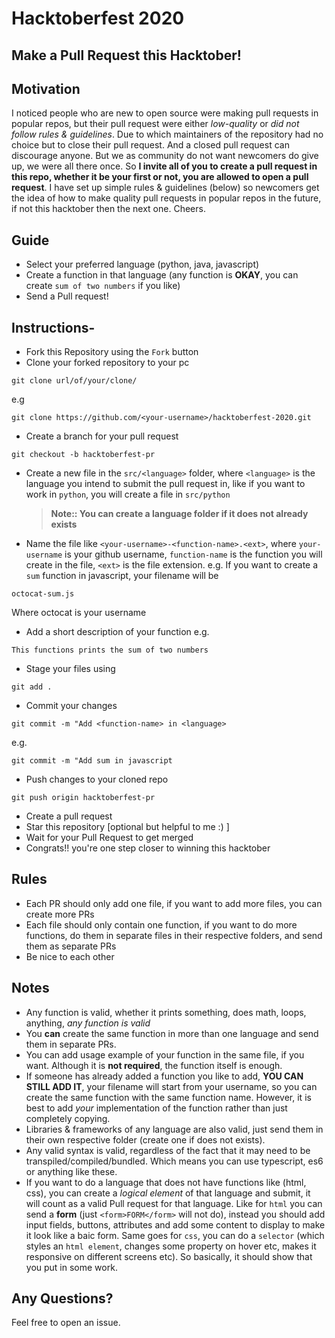 # Hacktoberfest 2020

## Make a Pull Request this Hacktober!

## Motivation
I noticed people who are new to open source were making pull requests in popular repos, but their pull request were either *low-quality* or *did not follow rules & guidelines*. Due to which maintainers of the repository had no choice but to close their pull request. And a closed pull request can discourage anyone. But we as community do not want newcomers do give up, we were all there once. So **I invite all of you to create a pull request in this repo, whether it be your first or not, you are allowed to open a pull request**. I have set up simple rules & guidelines (below) so newcomers get the idea of how to make quality pull requests in popular repos in the future, if not this hacktober then the next one. Cheers.

## Guide

- Select your preferred language (python, java, javascript)
- Create a function in that language (any function is **OKAY**, you can create `sum of two numbers` if you like)
- Send a Pull request!

## Instructions-

- Fork this Repository using the `Fork` button
- Clone your forked repository to your pc

```shell
git clone url/of/your/clone/
```

e.g

```shell
git clone https://github.com/<your-username>/hacktoberfest-2020.git
```

- Create a branch for your pull request

```shell
git checkout -b hacktoberfest-pr
```

- Create a new file in the `src/<language>` folder, where `<language>` is the language you intend to submit the pull request in, like if you want to work in `python`, you will create a file in `src/python`
  > **Note:: You can create a language folder if it does not already exists**
- Name the file like `<your-username>-<function-name>.<ext>`,
  where `your-username` is your github username, `function-name` is the function you will create in the file, `<ext>` is the file extension.
  e.g. If you want to create a `sum` function in javascript, your filename will be

```
octocat-sum.js
```

Where octocat is your username

- Add a short description of your function e.g.

```
This functions prints the sum of two numbers
```

- Stage your files using

```shell
git add .
```

- Commit your changes

```shell
git commit -m "Add <function-name> in <language>
```

e.g.

```shell
git commit -m "Add sum in javascript
```

- Push changes to your cloned repo

```shell
git push origin hacktoberfest-pr
```

- Create a pull request
- Star this repository [optional but helpful to me :) ]
- Wait for your Pull Request to get merged
- Congrats!! you're one step closer to winning this hacktober

## Rules

- Each PR should only add one file, if you want to add more files, you can create more PRs
- Each file should only contain one function, if you want to do more functions, do them in separate files in their respective folders, and send them as separate PRs
- Be nice to each other

## Notes

- Any function is valid, whether it prints something, does math, loops, anything, _any function is valid_
- You **can** create the same function in more than one language and send them in separate PRs.
- You can add usage example of your function in the same file, if you want. Although it is **not required**, the function itself is enough.
- If someone has already added a function you like to add, **YOU CAN STILL ADD IT**, your filename will start from your username, so you can create the same function with the same function name.
  However, it is best to add _your_ implementation of the function rather than just completely copying.
- Libraries & frameworks of any language are also valid, just send them in their own respective folder (create one if does not exists).
- Any valid syntax is valid, regardless of the fact that it may need to be transpiled/compiled/bundled. Which means you can use typescript, es6 or anything like these.
- If you want to do a language that does not have functions like (html, css), you can create a _logical element_ of that language and submit, it will count as a valid Pull request for that language. Like for `html` you can send a **form** (just `<form>FORM</form>` will not do), instead you should add input fields, buttons, attributes and add some content to display to make it look like a baic form. Same goes for `css`, you can do a `selector` (which styles an `html element`, changes some property on hover etc, makes it responsive on different screens etc). So basically, it should show that you put in some work. 

## Any Questions?

Feel free to open an issue.
